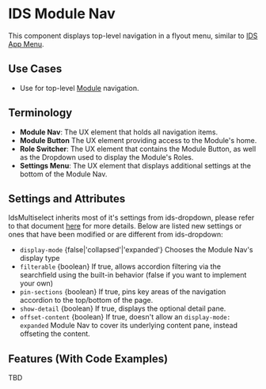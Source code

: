 # IDS Module Nav

This component displays top-level navigation in a flyout menu, similar to [IDS App Menu](../ids-app-menu/README.md).

## Use Cases

- Use for top-level [Module]() navigation.

## Terminology

- **Module Nav**: The UX element that holds all navigation items.
- **Module Button** The UX element providing access to the Module's home.
- **Role Switcher**: The UX element that contains the Module Button, as well as the Dropdown used to display the Module's Roles.
- **Settings Menu**: The UX element that displays additional settings at the bottom of the Module Nav.

## Settings and Attributes

IdsMultiselect inherits most of it's settings from ids-dropdown, please refer to that document [here](../ids-dropdown/README.md) for more details. Below are listed new settings or ones that have been modified or are different from ids-dropdown:

- `display-mode` {false|'collapsed'|'expanded'} Chooses the Module Nav's display type
- `filterable` {boolean} If true, allows accordion filtering via the searchfield using the built-in behavior (false if you want to implement your own)
- `pin-sections` {boolean} If true, pins key areas of the navigation accordion to the top/bottom of the page.
- `show-detail` {boolean} If true, displays the optional detail pane.
- `offset-content` {boolean} If true, doesn't allow an `display-mode: expanded` Module Nav to cover its underlying content pane, instead offseting the content.

## Features (With Code Examples)

TBD
